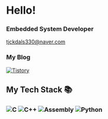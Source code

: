 <h1>Hello!</h1>

### Embedded System Developer
tjckdals330@naver.com
### My Blog
[![Tistory](https://img.shields.io/badge/Tistory-FF9800?style=flat-square&logo=Web&logoColor=white)](https://maksimcoding.tistory.com/)



## My Tech Stack 📚
### ![C](https://img.shields.io/badge/C-A8B9CC?style=flat-square&logo=C&logoColor=white) ![C++](https://img.shields.io/badge/C++-00599C?style=flat-square&logo=C%2B%2B&logoColor=white) ![Assembly](https://img.shields.io/badge/Assembly-525252?style=flat-square&logo=AssemblyScript&logoColor=white) ![Python](https://img.shields.io/badge/Python-3776AB?style=flat-square&logo=Python&logoColor=white)
